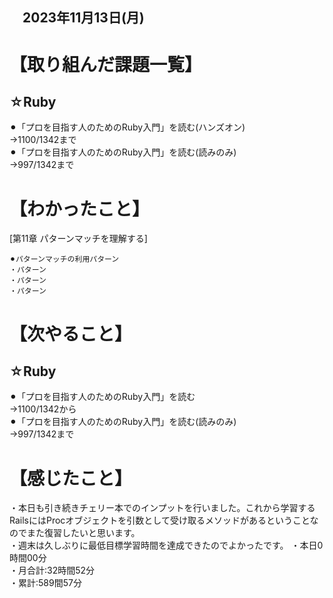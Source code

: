 ## 　2023年11月13日(月)
# 【取り組んだ課題一覧】
## ☆Ruby
⚫︎「プロを目指す人のためのRuby入門」を読む(ハンズオン)<br>
→1100/1342まで<br>
⚫︎「プロを目指す人のためのRuby入門」を読む(読みのみ)<br>
→997/1342まで<br>
# 【わかったこと】
[第11章 パターンマッチを理解する]<br>
```
⚫︎パターンマッチの利用パターン
・パターン
・パターン
・パターン
```
# 【次やること】
## ☆Ruby
⚫︎「プロを目指す人のためのRuby入門」を読む<br>
→1100/1342から<br>
⚫︎「プロを目指す人のためのRuby入門」を読む(読みのみ)<br>
→997/1342まで<br>
# 【感じたこと】
・本日も引き続きチェリー本でのインプットを行いました。これから学習するRailsにはProcオブジェクトを引数として受け取るメソッドがあるということなのでまた復習したいと思います。<br>
・週末は久しぶりに最低目標学習時間を達成できたのでよかったです。
・本日0時間00分<br>
・月合計:32時間52分<br>
・累計:589間57分<br>
